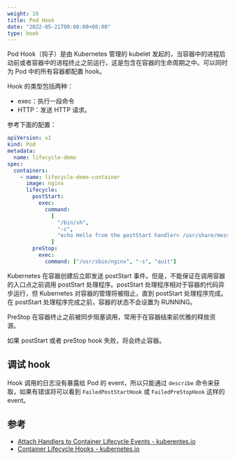 ```yaml
---
weight: 18
title: Pod Hook
date: "2022-05-21T00:00:00+08:00"
type: book
---
```


Pod Hook（钩子）是由 Kubernetes 管理的 kubelet 发起的，当容器中的进程启动前或者容器中的进程终止之前运行，这是包含在容器的生命周期之中。可以同时为 Pod 中的所有容器都配置 hook。

Hook 的类型包括两种：

- exec：执行一段命令
- HTTP：发送 HTTP 请求。

参考下面的配置：

```yaml
apiVersion: v1
kind: Pod
metadata:
  name: lifecycle-demo
spec:
  containers:
    - name: lifecycle-demo-container
      image: nginx
      lifecycle:
        postStart:
          exec:
            command:
              [
                "/bin/sh",
                "-c",
                "echo Hello from the postStart handler> /usr/share/message",
              ]
        preStop:
          exec:
            command: ["/usr/sbin/nginx", "-s", "quit"]
```

Kubernetes 在容器创建后立即发送 postStart 事件。但是，不能保证在调用容器的入口点之前调用 postStart 处理程序。postStart 处理程序相对于容器的代码异步运行，但 Kubernetes 对容器的管理将被阻止，直到 postStart 处理程序完成。在 postStart 处理程序完成之前，容器的状态不会设置为 RUNNING。

PreStop 在容器终止之前被同步阻塞调用，常用于在容器结束前优雅的释放资源。

如果 postStart 或者 preStop hook 失败，将会终止容器。

## 调试 hook

Hook 调用的日志没有暴露给 Pod 的 event，所以只能通过 `describe` 命令来获取，如果有错误将可以看到 `FailedPostStartHook` 或 `FailedPreStopHook` 这样的 event。

## 参考

- [Attach Handlers to Container Lifecycle Events - kuberentes.io](https://kubernetes.io/docs/tasks/configure-pod-container/attach-handler-lifecycle-event/)
- [Container Lifecycle Hooks - kubernetes.io](https://kubernetes.io/docs/concepts/containers/container-lifecycle-hooks/)
